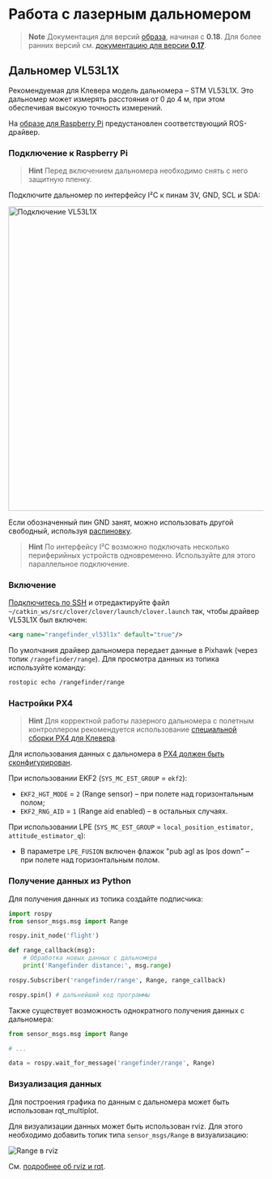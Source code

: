 # Работа с лазерным дальномером

> **Note** Документация для версий [образа](image.md), начиная с **0.18**. Для более ранних версий см. [документацию для версии **0.17**](https://github.com/CopterExpress/clover/blob/v0.17/docs/ru/laser.md).

## Дальномер VL53L1X

Рекомендуемая для Клевера модель дальномера – STM VL53L1X. Это дальномер может измерять расстояния от 0 до 4 м, при этом обеспечивая высокую точность измерений.

На [образе для Raspberry Pi](image.md) предустановлен соответствующий ROS-драйвер.

### Подключение к Raspberry Pi

> **Hint** Перед включением дальномера необходимо снять с него защитную пленку.

Подключите дальномер по интерфейсу I²C к пинам 3V, GND, SCL и SDA:

<img src="../assets/raspberry-vl53l1x.png" alt="Подключение VL53L1X" height=600>

Если обозначенный пин GND занят, можно использовать другой свободный, используя [распиновку](https://pinout.xyz).

> **Hint** По интерфейсу I²C возможно подключать несколько периферийных устройств одновременно. Используйте для этого параллельное подключение.

### Включение

[Подключитесь по SSH](ssh.md) и отредактируйте файл `~/catkin_ws/src/clover/clover/launch/clover.launch` так, чтобы драйвер VL53L1X был включен:

```xml
<arg name="rangefinder_vl53l1x" default="true"/>
```

По умолчания драйвер дальномера передает данные в Pixhawk (через топик `/rangefinder/range`). Для просмотра данных из топика используйте команду:

```bash
rostopic echo /rangefinder/range
```

### Настройки PX4

> **Hint** Для корректной работы лазерного дальномера с полетным контроллером рекомендуется использование [специальной сборки PX4 для Клевера](firmware.md#прошивка-для-клевера).

Для использования данных с дальномера в [PX4 должен быть сконфигурирован](parameters.md).

При использовании EKF2 (`SYS_MC_EST_GROUP` = `ekf2`):

* `EKF2_HGT_MODE` = `2` (Range sensor) – при полете над горизонтальным полом;
* `EKF2_RNG_AID` = `1` (Range aid enabled) – в остальных случаях.

При использовании LPE (`SYS_MC_EST_GROUP` = `local_position_estimator, attitude_estimator_q`):

* В параметре `LPE_FUSION` включен флажок "pub agl as lpos down" – при полете над горизонтальным полом.

### Получение данных из Python

Для получения данных из топика создайте подписчика:

```python
import rospy
from sensor_msgs.msg import Range

rospy.init_node('flight')

def range_callback(msg):
    # Обработка новых данных с дальномера
    print('Rangefinder distance:', msg.range)

rospy.Subscriber('rangefinder/range', Range, range_callback)

rospy.spin() # дальнейший код программы
```

Также существует возможность однократного получения данных с дальномера:

```python
from sensor_msgs.msg import Range

# ...

data = rospy.wait_for_message('rangefinder/range', Range)
```

### Визуализация данных

Для построения графика по данным с дальномера может быть использован rqt_multiplot.

Для визуализации данных может быть использован rviz. Для этого необходимо добавить топик типа `sensor_msgs/Range` в визуализацию:

<img src="../assets/rviz-range.png" alt="Range в rviz">

См. [подробнее об rviz и rqt](rviz.md).

<!--
### Подключение к Pixhawk / Pixracer

Поддержка дальномера VL53L1X пока не реализована в прошивке PX4 (по состоянию на версию *1.8.2*).
-->
